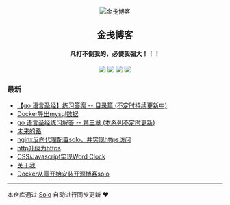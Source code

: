 <p align="center"><img alt="金戋博客" src="https://www.jinjianh.com/img/yd.png"></p><h2 align="center">
金戋博客
</h2>

<h4 align="center">凡打不倒我的，必使我强大！！！</h4>
<p align="center"><a title="金戋博客" target="_blank" href="https://github.com/jinjianh/solo-blog"><img src="https://img.shields.io/github/last-commit/jinjianh/solo-blog.svg?style=flat-square&color=FF9900"></a>
<a title="GitHub repo size in bytes" target="_blank" href="https://github.com/jinjianh/solo-blog"><img src="https://img.shields.io/github/repo-size/jinjianh/solo-blog.svg?style=flat-square"></a>
<a title="Solo Version" target="_blank" href="https://github.com/b3log/solo/releases"><img src="https://img.shields.io/badge/solo-3.6.2-f1e05a.svg?style=flat-square&color=blueviolet"></a>
<a title="Hits" target="_blank" href="https://github.com/b3log/hits"><img src="https://hits.b3log.org/jinjianh/solo-blog.svg"></a></p>

### 最新

* [【go 语言圣经】练习答案 -- 目录篇 (不定时持续更新中)](https://www.jinjianh.com/articles/2019/06/16/1560663440490.html)
* [Docker导出mysql数据](https://www.jinjianh.com/articles/2019/06/11/1560267833958.html)
* [go 语言圣经练习解答 -- 第三章 (本系列不定时更新)](https://www.jinjianh.com/articles/2019/06/10/1560159392016.html)
* [未来的路](https://www.jinjianh.com/articles/2019/06/07/1559921813174.html)
* [nginx反向代理配置solo，并实现https访问](https://www.jinjianh.com/articles/2019/06/05/1559719810531.html)
* [http升级为https](https://www.jinjianh.com/articles/2019/06/05/1559717163020.html)
* [CSS/Javascript实现Word Clock](https://www.jinjianh.com/articles/2019/06/02/1559477290334.html)
* [关于我](https://www.jinjianh.com/about)
* [Docker从零开始安装开源博客solo](https://www.jinjianh.com/first.html)



---

本仓库通过 [Solo](https://github.com/b3log/solo) 自动进行同步更新 ❤️ 